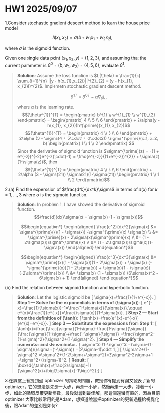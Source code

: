# HW1 2025/09/07
1.Consider stochastic gradient descent method to learn the house price model

$$h(x_{1}, x_{2}) = \sigma(b+w_{1}x_{1}+w_{2}x_{2}),$$

where $\sigma$ is the sigmoid function.

Given one single data point $(x_{1}, x_{2}, y) = (1, 2, 3)$, and assuming that the current parameter is $\theta^{0} = (b, w_{1}, w_{2}) = (4, 5, 6)$, evaluate $\theta^{1}$.

>**Solution**:
>Assume the loss function is $L(\theta) = \frac{1}{n} \sum_{i=1}^{n} ||y - h(x_{1},x_{2})||^{2}_{2} = (y - h(x_{1}, x_{2}))^{2}$.
>Implemetn stochastic gradient descent method.
>
>$${\theta^{1}}^{T} = {\theta^{0}}^{T} - \alpha \nabla_{\theta}L,$$
>
>where $\alpha$ is the learning rate.
>$${\theta^{1}}^{T} = \begin{pmatrix}
b^{1} \\
w^{1}_{1} \\
w^{1}_{2}
\end{pmatrix} = 
\begin{pmatrix} 
4 \\
5 \\
6
\end{pmatrix} + 2\alpha(y - h(x_{1}, x_{2}))h^{\prime}(x_{1}, x_{2})$$
>$${\theta^{1}}^{T} = \begin{pmatrix} 
4 \\
5 \\
6
\end{pmatrix} + 2\alpha (3 - \sigma(4 + 5\cdot1 + 6\cdot2))
\sigma^{\prime}(x_1, x_2, b)
\begin{pmatrix} 
1 \\
1 \\
2
\end{pmatrix} $$
>Since the derivative of sigmoid function is $\sigma^{\prime}(z) = -(1 + e^{-z})^{-2}e^{-z}\cdot(-1) = \frac{e^{-z}}{(1+e^{-z})^{2}} = \sigma(z)(1-\sigma(z))$, then
>$${\theta^{1}}^{T} = \begin{pmatrix} 
4 \\
5 \\
6
\end{pmatrix} + 2\alpha (3 - \sigma(21)) \sigma(21)(1-\sigma(21)) 
\begin{pmatrix}
1 \\
1 \\
2
\end{pmatrix}$$


2.(a) Find the experssion of $\frac{d^k}{dx^k}\sigma$ in terms of $\sigma(x)$ for $k = 1, \dots, 3$ where $\sigma$ is the sigmoid function.

>**Solution**:
>In problem 1, I have showed the derivative of sigmoid function.
>$$\frac{d}{dx}\sigma(x) = \sigma(x) (1 - \sigma(x))$$
>
>$$\begin{equation*}
  \begin{aligned}
    \frac{d^2}{dx^2}\sigma(x) &= \sigma^{\prime}(x)(1 - \sigma(x)) -\sigma^{\prime}(x) \sigma(x) \\
         &= \sigma^{\prime}(x) - 2\sigma(x)\sigma^{\prime}(x) \\
         &= (1 - 2\sigma(x))\sigma^{\prime}(x) \\
         &= (1 - 2\sigma(x))\sigma(x)(1-\sigma(x))
  \end{aligned}
\end{equation*}$$
>
>$$\begin{equation*}
     \begin{aligned}
     \frac{d^3}{dx^3}\sigma(x) &= \sigma^{\prime}(x)(1 - \sigma(x))(1 - 2\sigma(x)) + \sigma(x) (-\sigma^{\prime}(x))(1 - 2\sigma(x)) + \sigma(x)(1 - \sigma(x))(-2\sigma^{\prime}(x)) \\
                               &= \sigma(x) (1 - \sigma(x)) (6\sigma(x)^2 - 6\sigma(x) + 1)
     \end{aligned}
   \end{equation*}$$

(b) Find the relation between sigmoid function and hyperbolic function.

>**Solution**:
Let the logistic sigmoid be
\[
\sigma(x)=\frac{1}{1+e^{-x}}.
\]
**Step 1 — Solve for the exponentials in terms of \(\sigma(x)\):**
\[
e^{-x}=\frac{1}{\sigma(x)}-1=\frac{1-\sigma(x)}{\sigma(x)},\qquad
e^{x}=\frac{1}{e^{-x}}=\frac{\sigma(x)}{1-\sigma(x)}.
\]
**Step 2 — Start from the definition of \(\tanh\):**
\[
\tanh(x)=\frac{e^{x}-e^{-x}}{e^{x}+e^{-x}}.
\]
**Step 3 — Substitute the expressions from Step 1:**
\[
\tanh(x)=\frac{\frac{\sigma}{1-\sigma}-\frac{1-\sigma}{\sigma}}
{\frac{\sigma}{1-\sigma}+\frac{1-\sigma}{\sigma}}
=\frac{\sigma^2-(1-\sigma)^2}{\sigma^2+(1-\sigma)^2}.
\]
**Step 4 — Simplify the numerator and denominator:**
\[
\sigma^2-(1-\sigma)^2
=(\sigma-(1-\sigma))(\sigma+(1-\sigma))
=(2\sigma-1)\cdot 1,
\]
\[
\sigma^2+(1-\sigma)^2
=\sigma^2+(1-2\sigma+\sigma^2)=2\sigma^2-2\sigma+1
=\sigma^2+(\sigma-1)^2.
\]
**Result:**
\[
\boxed{\;\tanh(x)=\frac{2\sigma(x)-1}{\sigma^2(x)+\bigl(\sigma(x)-1\bigr)^2}\;}
\]


3.在課堂上有提到過 optimizer 的策略的問題，教授你有提到有論文發表了新的optimizer，它的想法是先走一大步，再走一小步，然後再走一大步，接著一小步，如此的循環反覆更新參數，最後就會到最佳解，那這個還蠻有趣的，因為目前optimizer 大家比較常用的是Adam，想知道說當把optimizer的更新過程給視覺化後，跟Adam的差別是如何?